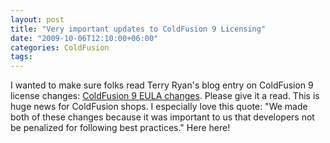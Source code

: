 ```yaml
---
layout: post
title: "Very important updates to ColdFusion 9 Licensing"
date: "2009-10-06T12:10:00+06:00"
categories: ColdFusion 
tags: 
---
```


I wanted to make sure folks read Terry Ryan's blog entry on ColdFusion 9 license changes: <a href="http://www.terrenceryan.com/blog/post.cfm/coldfusion-9-eula-changes">ColdFusion 9 EULA changes</a>. Please give it a read. This is huge news for ColdFusion shops. I especially love this quote: &quot;We made both of these changes because it was important to us that developers not be penalized for following best practices.&quot; Here here!